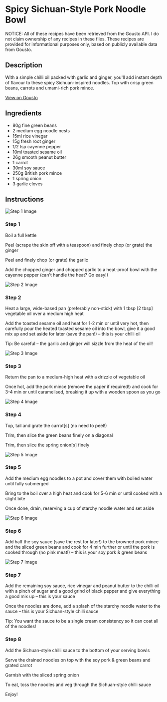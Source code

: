 # Spicy Sichuan-Style Pork Noodle Bowl

NOTICE: All of these recipes have been retrieved from the Gousto API. I do not claim ownership of any recipes in these files. These recipes are provided for informational purposes only, based on publicly available data from Gousto.

## Description

With a simple chilli oil packed with garlic and ginger, you'll add instant depth of flavour to these spicy Sichuan-inspired noodles. Top with crisp green beans, carrots and umami-rich pork mince. 

[View on Gousto](https://www.gousto.co.uk/recipes/cookbook/spicy-sichuan-style-pork-noodle-bowl)

## Ingredients

- 80g fine green beans
- 2 medium egg noodle nests
- 15ml rice vinegar
- 15g fresh root ginger
- 1/2 tsp cayenne pepper
- 10ml toasted sesame oil
- 26g smooth peanut butter
- 1 carrot
- 30ml soy sauce
- 250g British pork mince
- 1 spring onion
- 3 garlic cloves

## Instructions

![Step 1 Image](https://production-media.gousto.co.uk/cms/recipe-step-image/Step-1-1678108168369-x200.jpg)

### Step 1

Boil a full kettle

Peel (scrape the skin off with a teaspoon) and finely chop (or grate) the ginger

Peel and finely chop (or grate) the garlic

Add the chopped ginger and chopped garlic to a heat-proof bowl with the cayenne pepper (can't handle the heat? Go easy!)

![Step 2 Image](https://production-media.gousto.co.uk/cms/recipe-step-image/Step-2-1678108173981-x200.jpg)

### Step 2

Heat a large, wide-based pan (preferably non-stick) with 1 tbsp <span class="text-danger">[2 tbsp] </span>vegetable oil over a medium high heat

Add the toasted sesame oil and heat for 1-2 min or until very hot, then carefully pour the heated toasted sesame oil into the bowl, give it a good mix up and set aside for later (save the pan!) – this is your chilli oil

Tip: Be careful – the garlic and ginger will sizzle from the heat of the oil!

![Step 3 Image](https://production-media.gousto.co.uk/cms/recipe-step-image/Step-3-1678108179099-x200.jpg)

### Step 3

Return the pan to a medium-high heat with a drizzle of vegetable oil

Once hot, add the pork mince (remove the paper if required!) and cook for 3-4 min or until caramelised, breaking it up with a wooden spoon as you go

![Step 4 Image](https://production-media.gousto.co.uk/cms/recipe-step-image/Step-4-1678108184055-x200.jpg)

### Step 4

Top, tail and grate the carrot<span class="text-danger">[s]</span> (no need to peel!)

Trim, then slice the green beans finely on a diagonal

Trim, then slice the spring onion<span class="text-danger">[s]</span> finely

![Step 5 Image](https://production-media.gousto.co.uk/cms/recipe-step-image/Step-5-1678108189292-x200.jpg)

### Step 5

Add the medium egg noodles to a pot and cover them with boiled water until fully submerged

Bring to the boil over a high heat and cook for 5-6 min or until cooked with a slight bite

Once done, drain, reserving a cup of starchy noodle water and set aside

![Step 6 Image](https://production-media.gousto.co.uk/cms/recipe-step-image/Step-6-1678108195495-x200.jpg)

### Step 6

Add half the soy sauce (save the rest for later!) to the browned pork mince and the sliced green beans and cook for 4 min further or until the pork is cooked through (no pink meat!) – this is your soy pork & green beans

![Step 7 Image](https://production-media.gousto.co.uk/cms/recipe-step-image/Step-7-1678108198489-x200.jpg)

### Step 7

Add the remaining soy sauce, rice vinegar and peanut butter to the chilli oil with a pinch of sugar and a good grind of black pepper and give everything a good mix up – this is your sauce

Once the noodles are done, add a splash of the starchy noodle water to the sauce – this is your Sichuan-style chilli sauce

Tip: You want the sauce to be a single cream consistency so it can coat all of the noodles!

### Step 8

Add the Sichuan-style chilli sauce to the bottom of your serving bowls

Serve the drained noodles on top with the soy pork & green beans and grated carrot

Garnish with the sliced spring onion

To eat, toss the noodles and veg through the Sichuan-style chilli sauce

Enjoy!

